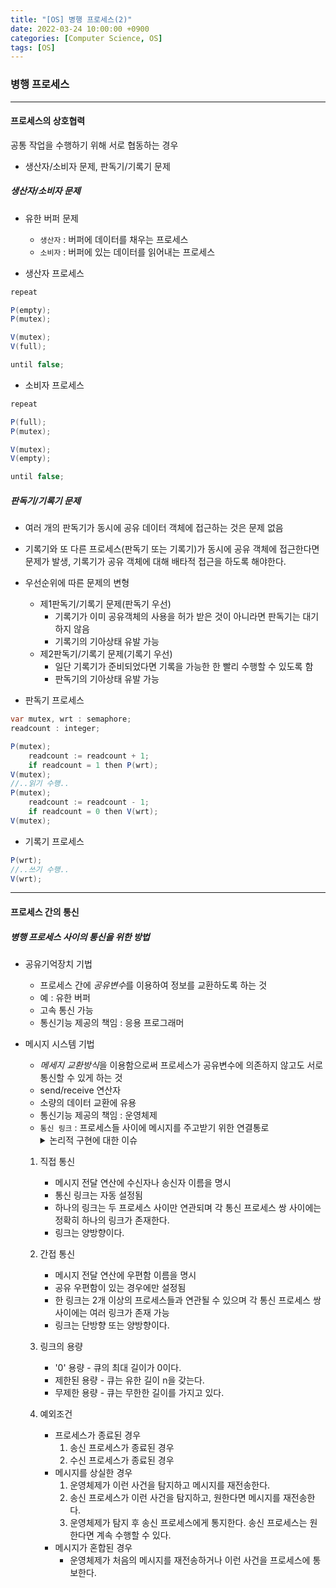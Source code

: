 ```yaml
---
title: "[OS] 병행 프로세스(2)"
date: 2022-03-24 10:00:00 +0900
categories: [Computer Science, OS]
tags: [OS]
---
```


### 병행 프로세스
---
#### 프로세스의 상호협력
공통 작업을 수행하기 위해 서로 협동하는 경우
- 생산자/소비자 문제, 판독기/기록기 문제

##### 생산자/소비자 문제
- 유한 버퍼 문제
  - `생산자` : 버퍼에 데이터를 채우는 프로세스
  - `소비자` : 버퍼에 있는 데이터를 읽어내는 프로세스

- 생산자 프로세스
```cs
repeat

P(empty);
P(mutex);

V(mutex);
V(full);

until false;
```
- 소비자 프로세스
```cs
repeat

P(full);
P(mutex);

V(mutex);
V(empty);

until false;
```

##### 판독기/기록기 문제
- 여러 개의 판독기가 동시에 공유 데이터 객체에 접근하는 것은 문제 없음
- 기록기와 또 다른 프로세스(판독기 또는 기록기)가 동시에 공유 객체에 접근한다면 문제가 발생, 기록기가 공유 객체에 대해 배타적 접근을 하도록 해야한다.
- 우선순위에 따른 문제의 변형
  - 제1판독기/기록기 문제(판독기 우선)
    - 기록기가 이미 공유객체의 사용을 허가 받은 것이 아니라면 판독기는 대기하지 않음
    - 기록기의 기아상태 유발 가능
  - 제2판독기/기록기 문제(기록기 우선)
    - 일단 기록기가 준비되었다면 기록을 가능한 한 빨리 수행할 수 있도록 함
    - 판독기의 기아상태 유발 가능


- 판독기 프로세스
```cs
var mutex, wrt : semaphore;
readcount : integer;

P(mutex);
    readcount := readcount + 1;
    if readcount = 1 then P(wrt);
V(mutex);
//..읽기 수행..
P(mutex);
    readcount := readcount - 1;
    if readcount = 0 then V(wrt);
V(mutex);
```
- 기록기 프로세스
```cs
P(wrt);
//..쓰기 수행..
V(wrt);
```
---
#### 프로세스 간의 통신

##### 병행 프로세스 사이의 통신을 위한 방법
- 공유기억장치 기법
  - 프로세스 간에 *공유변수*를 이용하여 정보를 교환하도록 하는 것
  - 예 : 유한 버퍼
  - 고속 통신 가능
  - 통신기능 제공의 책임 : 응용 프로그래머
- 메시지 시스템 기법
  - *메세지 교환방식*을 이용함으로써 프로세스가 공유변수에 의존하지 않고도 서로 통신할 수 있게 하는 것
  - send/receive 연산자
  - 소량의 데이터 교환에 유용
  - 통신기능 제공의 책임 : 운영체제
  - `통신 링크` : 프로세스들 사이에 메시지를 주고받기 위한 연결통로
    <details>
    <summary>논리적 구현에 대한 이슈</summary>
    <div markdown="1">       
      1. 어떻게 링크를 설정하는가? <br>
      2. 한 링크가 2개 이상의 프로세스와 연결될 수 있는가?<br>
      3. 통신 프로세스의 pair에 얼마나 많은 링크가 있는가?<br>
      4. 링크의 용량은 얼마인가? 즉, 링크가 어느 정도 버퍼 공간을 갖는가? 갖는다면 어느 정도인가?<br>
      5. 메시지의 크기는 어느 정도인가? 링크가 가변크기 또는 고정크기 메시지를 수용할 수 있는가?<br>
    </div>
    </details>

  1. 직접 통신
     - 메시지 전달 연산에 수신자나 송신자 이름을 명시
     - 통신 링크는 자동 설정됨
     - 하나의 링크는 두 프로세스 사이만 연관되며 각 통신 프로세스 쌍 사이에는 정확히 하나의 링크가 존재한다.
     - 링크는 양방향이다.
  2. 간접 통신
     - 메시지 전달 연산에 우편함 이름을 명시
     - 공유 우편함이 있는 경우에만 설정됨
     - 한 링크는 2개 이상의 프로세스들과 연관될 수 있으며 각 통신 프로세스 쌍 사이에는 여러 링크가 존재 가능
     - 링크는 단방향 또는 양방향이다.

  3. 링크의 용량
     - '0' 용량 - 큐의 최대 길이가 0이다.
     - 제한된 용량 - 큐는 유한 길이 n을 갖는다.
     - 무제한 용량 - 큐는 무한한 길이를 가지고 있다.
  4. 예외조건 
     - 프로세스가 종료된 경우
       1. 송신 프로세스가 종료된 경우
       2. 수신 프로세스가 종료된 경우
     - 메시지를 상실한 경우
       1. 운영체제가 이런 사건을 탐지하고 메시지를 재전송한다.
       2. 송신 프로세스가 이런 사건을 탐지하고, 원한다면 메시지를 재전송한다.
       3. 운영체제가 탐지 후 송신 프로세스에게 통지한다. 송신 프로세스는 원한다면 계속 수행할 수 있다. 
     - 메시지가 혼합된 경우
       - 운영체제가 처음의 메시지를 재전송하거나 이런 사건을 프로세스에 통보한다. 